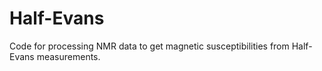 # Half-Evans
Code for processing NMR data to get magnetic susceptibilities from Half-Evans measurements.

